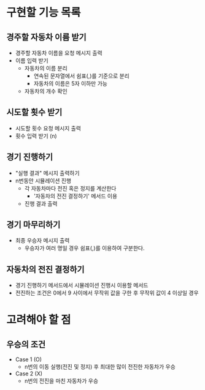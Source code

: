 # 구현할 기능 목록
## 경주할 자동차 이름 받기
- 경주할 자동차 이름을 요청 메시지 출력
- 이름 입력 받기
  - 자동차의 이름 분리
    - 연속된 문자열에서 쉼표(,)를 기준으로 분리
    - 자동차의 이름은 5자 이하만 가능
  - 자동차의 개수 확인

## 시도할 횟수 받기
- 시도할 횟수 요청 메시지 출력
- 횟수 입력 받기 (n)

## 경기 진행하기
- "실행 결과" 메시지 출력하기
- n번동안 시뮬레이션 진행
  - 각 자동차마다 전진 혹은 정지를 계산한다
    - '자동차의 전진 결정하기' 메서드 이용
  - 진행 결과 출력

## 경기 마무리하기
- 최종 우승자 메시지 출력
  - 우승자가 여러 명일 경우 쉼표(,)를 이용하여 구분한다.

## 자동차의 전진 결정하기
- 경기 진행하기 메서드에서 시뮬레이션 진행시 이용할 메서드
- 전진하는 조건은 0에서 9 사이에서 무작위 값을 구한 후 무작위 값이 4 이상일 경우


# 고려해야 할 점

## 우승의 조건
- Case 1 (O)
  - n번의 이동 실행(전진 및 정지) 후 최대한 많이 전진한 자동차가 우승
- Case 2 (X)
  - n번의 전진을 마친 자동차가 우승
